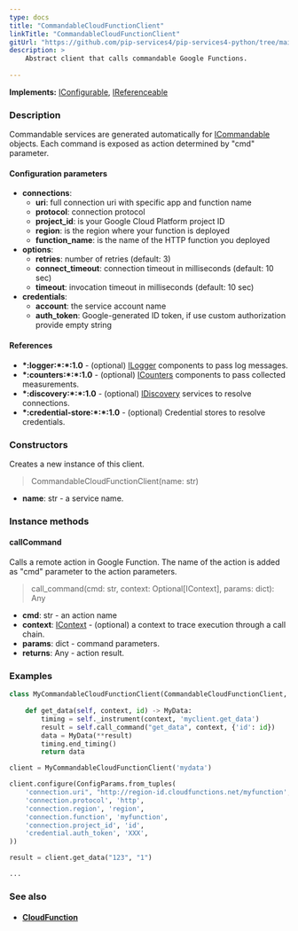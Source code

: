 ```yaml
---
type: docs
title: "CommandableCloudFunctionClient"
linkTitle: "CommandableCloudFunctionClient"
gitUrl: "https://github.com/pip-services4/pip-services4-python/tree/main/pip-services4-gcp-python"
description: >
    Abstract client that calls commandable Google Functions.
 
---
```


**Implements:** [IConfigurable](../../../components/config/iconfigurable), [IReferenceable](../../../components/refer/ireferenceable)

### Description

Commandable services are generated automatically for [ICommandable](../../../rpc/commands/icommandable) objects. Each command is exposed as action determined by "cmd" parameter.


#### Configuration parameters

- **connections**:
    - **uri**:           full connection uri with specific app and function name
    - **protocol**:      connection protocol
    - **project_id**:    is your Google Cloud Platform project ID
    - **region**:        is the region where your function is deployed
    - **function_name**: is the name of the HTTP function you deployed
- **options**:
    - **retries**:               number of retries (default: 3)
    - **connect_timeout**:       connection timeout in milliseconds (default: 10 sec)
    - **timeout**:               invocation timeout in milliseconds (default: 10 sec)
- **credentials**:
    - **account**: the service account name
    - **auth_token**:    Google-generated ID token, if use custom authorization provide empty string
    
#### References
- **\*:logger:\*:\*:1.0** - (optional) [ILogger](../../../observability/log/ilogger) components to pass log messages.
- **\*:counters:\*:\*:1.0** - (optional) [ICounters](../../../observability/count/icounters) components to pass collected measurements.
- **\*:discovery:\*:\*:1.0** - (optional) [IDiscovery](../../../config/connect/idiscovery) services to resolve connections.
- **\*:credential-store:\*:\*:1.0** - (optional) Credential stores to resolve credentials.

### Constructors
Creates a new instance of this client.

> CommandableCloudFunctionClient(name: str)

- **name**: str - a service name.


### Instance methods

#### callCommand
Calls a remote action in Google Function.
The name of the action is added as "cmd" parameter
to the action parameters. 

> call_command(cmd: str, context: Optional[IContext], params: dict): Any

- **cmd**: str - an action name
- **context**: [IContext](../../../components/context/icontext) - (optional) a context to trace execution through a call chain.
- **params**: dict - command parameters.
- **returns**: Any - action result.


### Examples

```python
class MyCommandableCloudFunctionClient(CommandableCloudFunctionClient, IMyClient):
    
    def get_data(self, context, id) -> MyData:
        timing = self._instrument(context, 'myclient.get_data')
        result = self.call_command("get_data", context, {'id': id})
        data = MyData(**result)
        timing.end_timing()
        return data

client = MyCommandableCloudFunctionClient('mydata')

client.configure(ConfigParams.from_tuples(
    'connection.uri", "http://region-id.cloudfunctions.net/myfunction',
    'connection.protocol', 'http',
    'connection.region', 'region',
    'connection.function', 'myfunction',
    'connection.project_id', 'id',
    'credential.auth_token', 'XXX',
))

result = client.get_data("123", "1")

...
```

### See also
- #### [CloudFunction](../../containers/cloud_function/)
